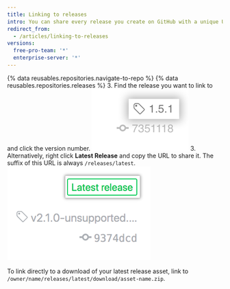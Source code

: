 ```yaml
---
title: Linking to releases
intro: You can share every release you create on GitHub with a unique URL.
redirect_from:
  - /articles/linking-to-releases
versions:
  free-pro-team: '*'
  enterprise-server: '*'
---
```


{% data reusables.repositories.navigate-to-repo %}
{% data reusables.repositories.releases %}
3. Find the release you want to link to and click the version number.
   ![Releases tag information](/assets/images/help/releases/release_tag_name.png)
3. Alternatively, right click **Latest Release** and copy the URL to share it. The suffix of this URL is always `/releases/latest`.
   ![Latest release tag](/assets/images/help/releases/release_latest_release_tag.png)

To link directly to a download of your latest release asset, link to `/owner/name/releases/latest/download/asset-name.zip`.
